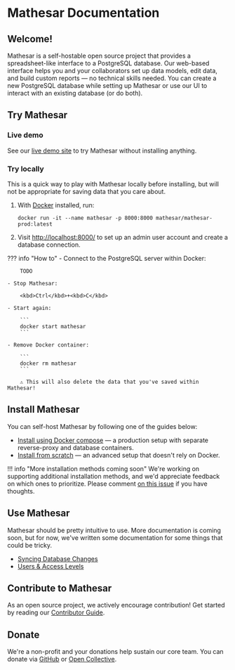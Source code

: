 # Mathesar Documentation

## Welcome!

Mathesar is a self-hostable open source project that provides a spreadsheet-like interface to a PostgreSQL database. Our web-based interface helps you and your collaborators set up data models, edit data, and build custom reports &mdash; no technical skills needed. You can create a new PostgreSQL database while setting up Mathesar or use our UI to interact with an existing database (or do both).

## Try Mathesar

### Live demo

See our [live demo site](https://demo.mathesar.org/) to try Mathesar without installing anything.

### Try locally

This is a quick way to play with Mathesar locally before installing, but will not be appropriate for saving data that you care about.

1. With [Docker](https://docs.docker.com/get-docker/) installed, run:

    ```
    docker run -it --name mathesar -p 8000:8000 mathesar/mathesar-prod:latest
    ```

1. Visit [http://localhost:8000/](http://localhost:8000/) to set up an admin user account and create a database connection.

??? info "How to"
    - Connect to the PostgreSQL server within Docker:

        TODO
    
    - Stop Mathesar:

        <kbd>Ctrl</kbd>+<kbd>C</kbd>

    - Start again:

        ```
        docker start mathesar
        ```

    - Remove Docker container:

        ```
        docker rm mathesar
        ```

        ⚠️ This will also delete the data that you've saved within Mathesar!


## Install Mathesar

You can self-host Mathesar by following one of the guides below:

- [Install using Docker compose](installation/docker-compose/index.md) — a production setup with separate reverse-proxy and database containers.
- [Install from scratch](installation/build-from-source/index.md) — an advanced setup that doesn't rely on Docker.

!!! info "More installation methods coming soon"
    We're working on supporting additional installation methods, and we'd appreciate feedback on which ones to prioritize. Please comment [on this issue](https://github.com/centerofci/mathesar/issues/2509) if you have thoughts.

## Use Mathesar

Mathesar should be pretty intuitive to use. More documentation is coming soon, but for now, we've written some documentation for some things that could be tricky.

- [Syncing Database Changes](./user-guide/syncing-db.md)
- [Users & Access Levels](./user-guide/users.md)

## Contribute to Mathesar

As an open source project, we actively encourage contribution! Get started by reading our [Contributor Guide](https://github.com/centerofci/mathesar/blob/develop/CONTRIBUTING.md).

## Donate

We're a non-profit and your donations help sustain our core team. You can donate via [GitHub](https://github.com/sponsors/centerofci) or [Open Collective](https://opencollective.com/mathesar).
